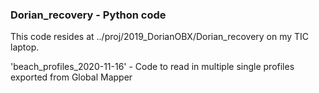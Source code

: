 ### Dorian_recovery - Python code

This code resides at ../proj/2019_DorianOBX/Dorian_recovery on my TIC laptop.

'beach_profiles_2020-11-16' - Code to read in multiple single profiles exported from Global Mapper  
